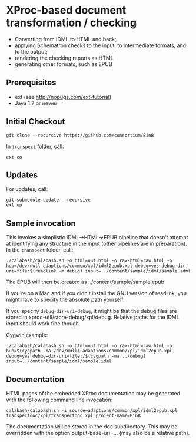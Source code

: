 # XProc-based document transformation / checking

 * Converting from IDML to HTML and back;
 * applying Schematron checks to the input, to intermediate formats, and to the output;
 * rendering the checking reports as HTML
 * generating other formats, such as EPUB

## Prerequisites

 * ext (see http://nopugs.com/ext-tutorial)
 * Java 1.7 or newer

## Initial Checkout

    git clone --recursive https://github.com/consortium/BinB

In ```transpect``` folder, call:

    ext co

## Updates

For updates, call:

    git submodule update --recursive
    ext up

## Sample invocation

This invokes a simplistic IDML→HTML→EPUB pipeline that doesn’t attempt at identifying any 
structure in the input (other pipelines are in preparation). 
In the ```transpect``` folder, call:

    ./calabash/calabash.sh -o html=out.html -o raw-html=raw.html -o hub=/dev/null adaptions/common/xpl/idml2epub.xpl debug=yes debug-dir-uri=file:$(readlink -m debug) input=../content/sample/idml/sample.idml

The EPUB will then be created as ../content/sample/sample.epub

If you’re on a Mac and if you didn’t install the GNU version of readlink, you might have to specify the absolute path yourself.

If you specify ```debug-dir-uri=debug```, it might be that the debug files are stored in xproc-util/store-debug/xpl/debug. 
Relative paths for the IDML input should work fine though.

Cygwin example:

    ./calabash/calabash.sh -o html=out.html -o raw-html=raw.html -o hub=$(cygpath -ma /dev/null) adaptions/common/xpl/idml2epub.xpl debug=yes debug-dir-uri=file:/$(cygpath -ma ../debug) input=../content/sample/idml/sample.idml

## Documentation

HTML pages of the embedded XProc documentation may be generated with the following command line invocation: 

    calabash/calabash.sh -i source=adaptions/common/xpl/idml2epub.xpl transpectdoc/xpl/transpectdoc.xpl project-name=BinB

The documentation will be stored in the doc subdirectory. This may be overridden with the option output-base-uri=… (may also be a relative path).
